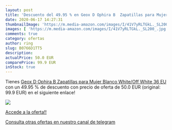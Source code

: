 ```yaml
---
layout: post
title: 'Descuento del 49.95 % en Geox D Ophira B  Zapatillas para Mujer  '
date: 2020-06-17 14:27:31
thumbnailImage: 'https://m.media-amazon.com/images/I/41V7yRLTGkL._SL200_.jpg'
images: [ 'https://m.media-amazon.com/images/I/41V7yRLTGkL._SL200_.jpg' ]
comments: true
category: ofertas
author: ring
slug: B0766D1TT5
description:
actualPrice: 50.0 EUR
comparePrice: 99.9 EUR
inStock: true
---
```


Tienes [Geox D Ophira B  Zapatillas para Mujer  Blanco  White/Off White   36 EU](https://www.amazon.com/dp/B0766D1TT5/?tag=redken08-20) con un 49.95 % de descuento con precio de oferta de 50.0 EUR (original: 99.9 EUR) en el siguiente enlace!

[![](https://m.media-amazon.com/images/I/41V7yRLTGkL._SL200_.jpg)](https://www.amazon.com/dp/B0766D1TT5/?tag=redken08-20)

[Accede a la oferta!!](https://www.amazon.com/dp/B0766D1TT5/?tag=redken08-20)

[Consulta otras ofertas en nuestro canal de telegram](https://t.me/s/ofertas25)
